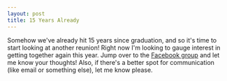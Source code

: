 ```yaml
---
layout: post
title: 15 Years Already
---
```


Somehow we've already hit 15 years since graduation, and so it's time to start looking at another reunion! Right now I'm looking to gauge interest in getting together again this year. Jump over to the [Facebook group](https://www.facebook.com/groups/844899135854079/) and let me know your thoughts! Also, if there's a better spot for communication (like email or something else), let me know please.
